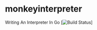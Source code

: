 # monkeyinterpreter
Writing An Interpreter In Go
[![Build Status](https://travis-ci.org/alanrong/monkeyinterpreter.svg?branch=master)]
